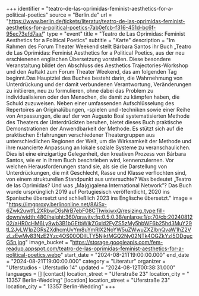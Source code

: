+++
identifier = "teatro-de-las-oprimidas-feminist-aesthetics-for-a-political-poetics"
source = "Berlin.de"
url = "https://www.berlin.de/tickets/literatur/teatro-de-las-oprimidas-feminist-aesthetics-for-a-political-poetics-7ab0efcb-f316-451d-bc6f-95ec73efd7aa/"
type = "event"
title = "Teatro de Las Oprimidas: Feminist Aesthetics for a Political Poetics"
subtitle = "Karte"
description = "Im Rahmen des Forum Theater Weekend stellt Bárbara Santos ihr Buch „Teatro de Las Oprimidas: Feminist Aesthetics for a Political Poetics, aus der neu erschienenen englischen Übersetzung vorstellen. Diese besondere Veranstaltung bildet den Abschluss des Aesthetics Trajectories-Workshop und den Auftakt zum Forum Theater Weekend, das am folgenden Tag beginnt.Das Hauptziel des Buches besteht darin, die Wahrnehmung von Unterdrückung und der damit verbundenen Verantwortung, Veränderungen zu initiieren, neu zu formulieren, ohne dabei das Problem zu individualisieren oder den Menschen, die damit zu kämpfen haben, die Schuld zuzuweisen. Neben einer umfassenden Aufschlüsselung des Repertoires an Originalübungen, -spielen und -techniken sowie einer Reihe von Anpassungen, die auf der von Augusto Boal systematisierten Methode des Theaters der Unterdrückten beruhen, bietet dieses Buch praktische Demonstrationen der Anwendbarkeit der Methode. Es stützt sich auf die praktischen Erfahrungen verschiedener Theatergruppen aus unterschiedlichen Regionen der Welt, um die Wirksamkeit der Methode und ihre nuancierte Anpassung an lokale soziale Systeme zu veranschaulichen. Dies ist eine einzigartige Gelegenheit, den kreativen Prozess von Bárbara Santos, wie er in ihrem Buch beschrieben wird, kennenzulernen. Vor welchen Herausforderungen stand sie, als sie die Darstellung von Unterdrückungen, die mit Geschlecht, Rasse und Klasse verflochten sind, von einem strukturellen Standpunkt aus untersuchte? Was bedeutet „Teatro de las Oprimidas? Und was „Ma(g)galena International Network”? Das Buch wurde ursprünglich 2019 auf Portugiesisch veröffentlicht, 2020 ins Spanische übersetzt und schließlich 2023 ins Englische übersetzt."
image = "https://imgproxy.berlinonline.net/8AiSx-6Zwk2uwtfL2XRbwC6sNrB7ebF08CTIwixjwxQ/resizing_type:fill-down/width:480/height:360/gravity:fp:0.5:0.38/enlarge:1/q:70/cb:2024081202/aHR0cHM6Ly9wb3B1bGEtbWlkZGxld2FyZS5zMy5hbWF6b25hd3MuY29tL2JvLW1pZGRsZXdhcmUvYm8uYmRlX2NoYW5uZWwuZXZlbnQvaW1hZ2VzLzEwMy83NzE2Yzc4OS00ODllLTY5NjktMGQ2Ny02NTk4OGZkYzI5ODgucG5n.jpg"
image_bucket = "https://storage.googleapis.com/fem-readup.appspot.com/teatro-de-las-oprimidas-feminist-aesthetics-for-a-political-poetics.webp"
start_date = "2024-08-21T19:00:00.000"
end_date = "2024-08-21T19:00:00.000"
category = "Literatur"
organizer = "Uferstudios - Uferstudio 14"
updated = "2024-08-12T00:38:31.000"
languages = []
[contact]
location_street = "Uferstraße 23"
location_city = " 13357 Berlin-Wedding"
[location]
location_street = "Uferstraße 23"
location_city = " 13357 Berlin-Wedding"
+++